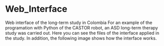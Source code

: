 # Web_Interface
Web interface of the long-term study in Colombia
For an example of the programation with Python of the CASTOR robot, an ASD long-term therapy study was carried out. Here you can see the files of the interface applied in the study.
In addition, the following image shows how the interface works.
